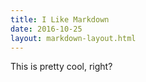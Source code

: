 ```yaml
---
title: I Like Markdown
date: 2016-10-25
layout: markdown-layout.html
---
```


This is pretty cool, right?